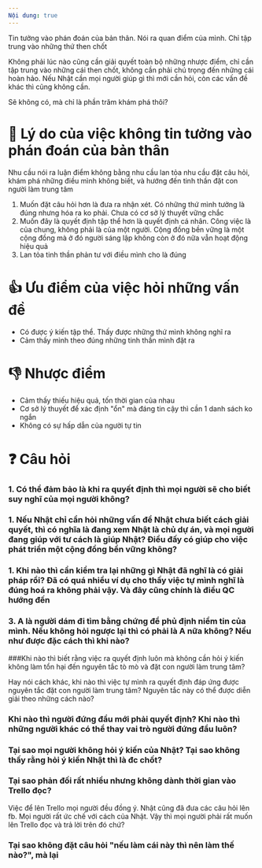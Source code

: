 ```yaml
---
Nội dung: true
---
```


Tin tưởng vào phán đoán của bản thân. Nói ra quan điểm của mình. Chỉ tập trung vào những thứ then chốt

Không phải lúc nào cũng cần giải quyết toàn bộ những nhược điểm, chỉ cần tập trung vào những cái then chốt, không cần phải chú trọng đến những cái hoàn hảo. Nếu Nhật cần mọi người giúp gì thì mới cần hỏi, còn các vấn đề khác thì cũng không cần. 

Sẽ không có, mà chỉ là phần trăm khám phá thôi?

# 🤔 Lý do của việc không tin tưởng vào phán đoán của bản thân
Nhu cầu nói ra luận điểm không bằng nhu cầu lan tỏa nhu cầu đặt câu hỏi, khám phá những điều mình không biết, và hướng đến tinh thần đặt con người làm trung tâm 

1. Muốn đặt câu hỏi hơn là đưa ra nhận xét. Có những thứ mình tưởng là đúng nhưng hóa ra ko phải. Chưa có cơ sở lý thuyết vững chắc
2. Muốn đây là quyết định tập thể hơn là quyết định cá nhân. Công việc là của chung, không phải là của một người. Cộng đồng bền vững là một cộng đồng mà ở đó người sáng lập không còn ở đó nữa vẫn hoạt động hiệu quả
3. Lan tỏa tinh thần phản tư với điều mình cho là đúng

# 👍 Ưu điểm của việc hỏi những vấn đề
- Có được ý kiến tập thể. Thấy được những thứ mình không nghĩ ra
- Cảm thấy mình theo đúng những tinh thần mình đặt ra

# 👎 Nhược điểm
- Cảm thấy thiếu hiệu quả, tốn thời gian của nhau
- Cơ sở lý thuyết để xác định "ổn" mà đáng tin cậy thì cần 1 danh sách ko ngắn
- Không có sự hấp dẫn của người tự tin

# ❓ Câu hỏi
### 1. Có thể đảm bảo là khi ra quyết định thì mọi người sẽ cho biết suy nghĩ của mọi người không? 
### 1. Nếu Nhật chỉ cần hỏi những vấn đề Nhật chưa biết cách giải quyết, thì có nghĩa là đang xem Nhật là chủ dự án, và mọi người đang giúp với tư cách là giúp Nhật? Điều đấy có giúp cho việc phát triển một cộng đồng bền vững không?
### 1. Khi nào thì cần kiểm tra lại những gì Nhật đã nghĩ là có giải pháp rồi? Đã có quá nhiều ví dụ cho thấy việc tự mình nghĩ là đúng hoá ra không phải vậy. Và đây cũng chính là điều QC hướng đến


### 3. A là người dám đi tìm bằng chứng để phủ định niềm tin của mình. Nếu không hỏi ngược lại thì có phải là A nữa không? Nếu như được đặc cách thì khi nào? 

###Khi nào thì biết rằng việc ra quyết định luôn mà không cần hỏi ý kiến không làm tổn hại đến nguyên tắc tò mò và đặt con người làm trung tâm? 

Hay nói cách khác, khi nào thì việc tự mình ra quyết định đáp ứng được nguyên tắc đặt con người làm trung tâm? Nguyên tắc này có thể được diễn giải theo những cách nào?

### Khi nào thì người đứng đầu mới phải quyết định? Khi nào thì những người khác có thể thay vai trò người đứng đầu luôn?

### Tại sao mọi người không hỏi ý kiến của Nhật? Tại sao không thấy rằng hỏi ý kiến Nhật thì là đc chốt? 

### Tại sao phản đối rất nhiều nhưng không dành thời gian vào Trello đọc? 
Việc để lên Trello mọi người đều đồng ý. Nhật cũng đã đưa các câu hỏi lên fb. Mọi người rất ức chế với cách của Nhật. Vậy thì mọi người phải rất muốn lên Trello đọc và trả lời trên đó chứ? 

### Tại sao không đặt câu hỏi "nếu làm cái này thì nên làm thế nào?", mà lại
